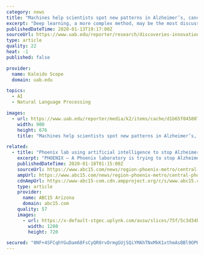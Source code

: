 ```yaml
---
category: news
title: "Machines help scientists spot new patterns in Alzheimer’s, cancer and more"
excerpt: "Deep learning, a more complex method, may be the most discussed machine-learning algorithm because of its spectacular success. Deep-learning models are improving language translation, automatic image identification (and image modifications, the so-called ..."
publishedDateTime: 2020-01-13T19:17:00Z
sourceUrl: https://www.uab.edu/reporter/research/discoveries-innovations/item/8973-machines-help-scientists-spot-new-patterns-in-alzheimer-s-cancer-and-more
type: article
quality: 22
heat: -1
published: false

provider:
  name: Kaleido Scope
  domain: uab.edu

topics:
  - AI
  - Natural Language Processing

images:
  - url: https://www.uab.edu/reporter/media/k2/items/cache/d1b65f04580705ff0264942ab8ee1cfc_XL.jpg?t=1578941518
    width: 900
    height: 676
    title: "Machines help scientists spot new patterns in Alzheimer’s, cancer and more"

related:
  - title: "Phoenix lab using artificial intelligence to stop Alzheimer's"
    excerpt: "PHOENIX — A Phoenix laboratory is trying to stop Alzheimer's disease by using artificial intelligence. Arizona has the fastest growing rate of Alzheimer's disease in the country. According to a 2018 report released by the Alzheimer's Association, in the next few years, the number of people living with the disease in Arizona is expected to ..."
    publishedDateTime: 2020-01-18T01:15:00Z
    sourceUrl: https://www.abc15.com/news/region-phoenix-metro/central-phoenix/phoenix-lab-using-artificial-intelligence-to-stop-alzheimers
    ampUrl: https://www.abc15.com/news/region-phoenix-metro/central-phoenix/phoenix-lab-using-artificial-intelligence-to-stop-alzheimers?_amp=true
    cdnAmpUrl: https://www-abc15-com.cdn.ampproject.org/c/s/www.abc15.com/news/region-phoenix-metro/central-phoenix/phoenix-lab-using-artificial-intelligence-to-stop-alzheimers?_amp=true
    type: article
    provider:
      name: ABC15 Arizona
      domain: abc15.com
    quality: 57
    images:
      - url: https://x-default-stgec.uplynk.com/ausw/slices/75f/5c3d34b8b29a45469a86c02775b7a2cf/75f3f587b16042cfa569b7ae58ea5a2d/poster_b439b0dfaa624b58aa2348e70bd9a0ae.jpg
        width: 1280
        height: 720

secured: "0NF+4SFCqhYGuDam68FsCyQR0rvOrmgGUjSQiYMAhTNxMkK1xthmAsBBl9OPKcuGYTydauoM71M9l7GsKA9VcFii0QLnZoyNyF4i2hV+phQTEa8sYaHIq4OHWyMZ12FFuaOU2iL0SC4+2kWcouIRfkTFPhUCiLFHiTd+4zk6j2L4RtIvd91wxxi5wqdRCFu3GTONLZusDanedzW6oVOaBv5u7Esrp/j4XUZMaiKwdf68c9gOsGiFT+dEHqhehUniRSSXhNfA/o5Ur199sC/hfdEzQ5S7IKtJH+w43YmZIkU+6IHkfjgNXv6CBJ5bv/Sgge0foNJE2CFsa9DHz9+FUzTMwG358ka2fu8MfHyYp9CTMjA7rqEJOlqn6l2LgRBGudxcHGHwSPLyZm5GmyMjJ8WBpFTeYDbVJr9L3TJA4nSzk2FUv++rQjiCphRcI18bFafKxsxlVzYy1IdCyBD1Vw==;tdP0/q3oVTAP8BsQeVNYig=="
---
```


